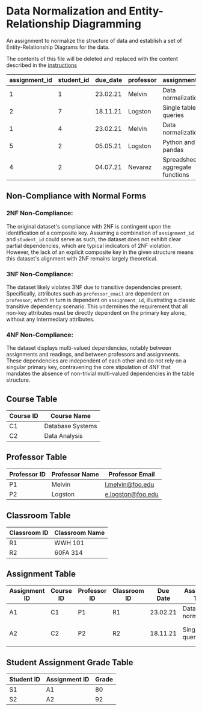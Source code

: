 # Data Normalization and Entity-Relationship Diagramming

An assignment to normalize the structure of data and establish a set of Entity-Relationship Diagrams for the data.

The contents of this file will be deleted and replaced with the content described in the [instructions](./instructions.md)

| assignment_id | student_id | due_date | professor      | assignment_topic          | classroom | grade | relevant_reading   | professor_email    |
|---------------|------------|----------|----------------|---------------------------|-----------|-------|--------------------|--------------------|
| 1             | 1          | 23.02.21 | Melvin         | Data normalization        | WWH 101   | 80    | Deumlich Chapter 3 | l.melvin@foo.edu   |
| 2             | 7          | 18.11.21 | Logston        | Single table queries      | 60FA 314  | 25    | Dümmlers Chapter 11| e.logston@foo.edu  |
| 1             | 4          | 23.02.21 | Melvin         | Data normalization        | WWH 101   | 75    | Deumlich Chapter 3 | l.melvin@foo.edu   |
| 5             | 2          | 05.05.21 | Logston        | Python and pandas         | 60FA 314  | 92    | Dümmlers Chapter 14| e.logston@foo.edu  |
| 4             | 2          | 04.07.21 | Nevarez        | Spreadsheet aggregate functions | WWH 201 | 65  | Zehnder Page 87    | i.nevarez@foo.edu  |



## Non-Compliance with Normal Forms

### 2NF Non-Compliance:
The original dataset's compliance with 2NF is contingent upon the identification of a composite key. Assuming a combination of `assignment_id` and `student_id` could serve as such, the dataset does not exhibit clear partial dependencies, which are typical indicators of 2NF violation. However, the lack of an explicit composite key in the given structure means this dataset's alignment with 2NF remains largely theoretical.

### 3NF Non-Compliance:
The dataset likely violates 3NF due to transitive dependencies present. Specifically, attributes such as `professor_email` are dependent on `professor`, which in turn is dependent on `assignment_id`, illustrating a classic transitive dependency scenario. This undermines the requirement that all non-key attributes must be directly dependent on the primary key alone, without any intermediary attributes.

### 4NF Non-Compliance:
The dataset displays multi-valued dependencies, notably between assignments and readings, and between professors and assignments. These dependencies are independent of each other and do not rely on a singular primary key, contravening the core stipulation of 4NF that mandates the absence of non-trivial multi-valued dependencies in the table structure.


## Course Table

| Course ID | Course Name       |
|-----------|-------------------|
| C1        | Database Systems  |
| C2        | Data Analysis     |

## Professor Table

| Professor ID | Professor Name | Professor Email    |
|--------------|----------------|--------------------|
| P1           | Melvin         | l.melvin@foo.edu   |
| P2           | Logston        | e.logston@foo.edu  |

## Classroom Table

| Classroom ID | Classroom Name |
|--------------|----------------|
| R1           | WWH 101        |
| R2           | 60FA 314       |

## Assignment Table

| Assignment ID | Course ID | Professor ID | Classroom ID | Due Date | Assignment Topic        | Relevant Reading      |
|---------------|-----------|--------------|--------------|----------|-------------------------|-----------------------|
| A1            | C1        | P1           | R1           | 23.02.21 | Data normalization      | Deumlich Chapter 3    |
| A2            | C2        | P2           | R2           | 18.11.21 | Single table queries    | Dümmlers Chapter 11   |

## Student Assignment Grade Table

| Student ID | Assignment ID | Grade |
|------------|---------------|-------|
| S1         | A1            | 80    |
| S2         | A2            | 92    |
